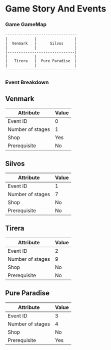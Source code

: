 # Game Story And Events

### Game GameMap

```Plain
--------------------------------
|            |                 |
|  Venmark   |      Silvos     |
|            |                 |
|------------------------------|
|            |                 |
|   Tirera   |  Pure Paradise  |
|            |                 |
--------------------------------
```   

### Event Breakdown

## Venmark

| Attribute | Value |
|-----|-------|
| Event ID | 0 |
| Number of stages | 1 | 
| Shop | Yes |
| Prerequisite | No |

## Silvos

| Attribute | Value |
|-----|-------|
| Event ID | 1 |
| Number of stages | 7 | 
| Shop | No |
| Prerequisite | No |

## Tirera

| Attribute | Value |
|-----|-------|
| Event ID | 2 |
| Number of stages | 9 | 
| Shop | No |
| Prerequisite | No |

## Pure Paradise

| Attribute | Value |
|-----|-------|
| Event ID | 3 |
| Number of stages | 4 | 
| Shop | No |
| Prerequisite | Yes |
